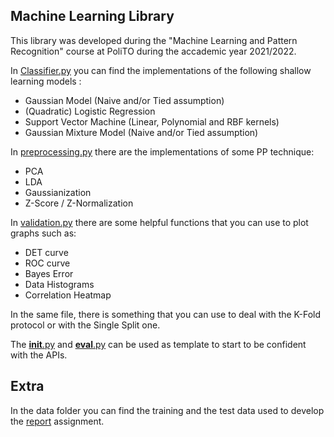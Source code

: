 ## Machine Learning Library
This library was developed during the "Machine Learning and Pattern Recognition" course at PoliTO during the accademic year 2021/2022. 

In [Classifier.py](Classifiers.py) you can find the implementations of the following shallow learning models :
- Gaussian Model (Naive and/or Tied assumption)
- (Quadratic) Logistic Regression
- Support Vector Machine (Linear, Polynomial and RBF kernels)
- Gaussian Mixture Model (Naive and/or Tied assumption)

In [preprocessing.py](preprocessing.py) there are the implementations of some PP technique:
- PCA
- LDA
- Gaussianization
- Z-Score / Z-Normalization

In [validation.py](validation.py) there are some helpful functions that you can use to plot graphs such as:
- DET curve 
- ROC curve
- Bayes Error
- Data Histograms
- Correlation Heatmap

In the same file, there is something that you can use to deal with the K-Fold protocol or with the Single Split one.

The [__init__.py](__init__.py) and [__eval__.py](__eval__.py) can be used as template to start to be confident with the APIs. 

## Extra
In the data folder you can find the training and the test data used to develop the [report](report.pdf) assignment. 
